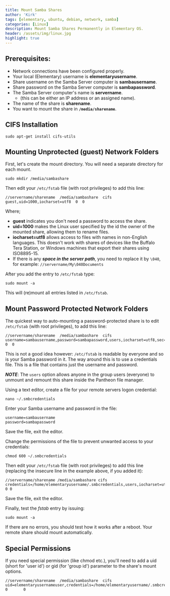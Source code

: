 ```yaml
---
title: Mount Samba Shares
author: 'Kirk'
tags: [elementary, ubuntu, debian, network, samba]
categories: [Linux]
description: Mount Samba Shares Permanently in Elementary OS.
header: /assets/img/linux.jpg
highlight: true
---
```


## Prerequisites:

* Network connections have been configured properly.
* Your local (Elementary) username is **elementaryusername**.
* Share username on the Samba Server computer is **sambausername**.
* Share password on the Samba Server computer is **sambapassword**.
* The Samba Server computer's name is **servername**.
  * (this can be either an IP address or an assigned name).
* The name of the share is **sharename**.
* You want to mount the share in **`/media/sharename`**.

## CIFS Installation

    sudo apt-get install cifs-utils

## Mounting Unprotected (guest) Network Folders

First, let's create the mount directory. You will need a separate directory for each mount.

    sudo mkdir /media/sambashare

Then edit your `/etc/fstab` file (with root privileges) to add this line:

```
//servername/sharename  /media/sambashare  cifs  guest,uid=1000,iocharset=utf8  0  0

```

Where;

* **guest** indicates you don't need a password to access the share.
* **uid=1000** makes the Linux user specified by the id the owner of the mounted share, allowing them to rename files.
* **iocharset=utf8** allows access to files with names in non-English languages. This doesn't work with shares of devices like the Buffalo Tera Station, or Windows machines that export their shares using ISO8895-15.
* If there is any ***space in the server path***, you need to replace it by `\040`, for example: `//servername/My\040Documents`

After you add the entry to `/etc/fstab` type:

```
sudo mount -a

```

This will (re)mount all entries listed in `/etc/fstab`.

## Mount Password Protected Network Folders

The quickest way to auto-mounting a password-protected share is to edit `/etc/fstab` (with root privileges), to add this line:

```
//servername/sharename  /media/sambashare  cifs  username=sambausername,password=sambapassword,users,iocharset=utf8,sec=ntlm  0  0

```

This is not a good idea however: `/etc/fstab` is readable by everyone and so is your Samba password in it. The way around this is to use a credentials file. This is a file that contains just the username and password.

***NOTE***: The `users` option allows anyone in the group users (everyone) to unmount and remount this share inside the Pantheon file manager.

Using a text editor, create a file for your remote servers logon credential:

```
nano ~/.smbcredentials

```

Enter your Samba username and password in the file:

```
username=sambausername
password=sambapassword
```

Save the file, exit the editor.

Change the permissions of the file to prevent unwanted access to your credentials:

    chmod 600 ~/.smbcredentials

Then edit your `/etc/fstab` file (with root privileges) to add this line (replacing the insecure line in the example above, if you added it):

```
//servername/sharename /media/sambashare cifs credentials=/home/elementaryusername/.smbcredentials,users,iocharset=utf8,sec=ntlm 0 0

```

Save the file, exit the editor.

Finally, test the *fstab* entry by issuing:

    sudo mount -a

If there are no errors, you should test how it works after a reboot. Your remote share should mount automatically.

## Special Permissions

If you need special permission (like chmod etc.), you'll need to add a uid (short for 'user id') or gid (for 'group id') parameter to the share's mount options.

```
//servername/sharename  /media/sambashare  cifs   uid=elementaryusernameuser,credentials=/home/elementaryusername/.smbcredentials,iocharset=utf8,sec=ntlm   0       0
```

